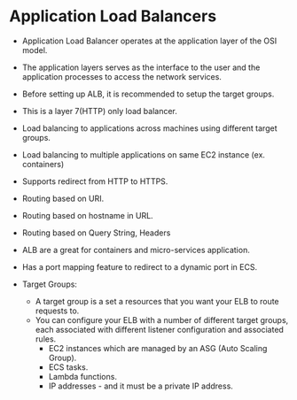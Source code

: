 # Application Load Balancers

- Application Load Balancer operates at the application layer of the OSI model.
- The application layers serves as the interface to the user and the application processes to access the network services.
- Before setting up ALB, it is recommended to setup the target groups.
- This is a layer 7(HTTP) only load balancer.
- Load balancing to applications across machines using different target groups.
- Load balancing to multiple applications on same EC2 instance (ex. containers)
- Supports redirect from HTTP to HTTPS.
- Routing based on URI.
- Routing based on hostname in URL.
- Routing based on Query String, Headers
- ALB are a great for containers and micro-services application.
- Has a port mapping feature to redirect to a dynamic port in ECS.

- Target Groups:
  - A target group is a set a resources that you want your ELB to route requests to.
  - You can configure your ELB with a number of different target groups, each associated with different listener 
    configuration and associated rules.
    - EC2 instances which are managed by an ASG (Auto Scaling Group). 
    - ECS tasks.
    - Lambda functions.
    - IP addresses - and it must be a private IP address.